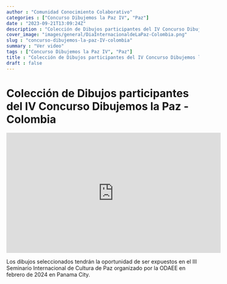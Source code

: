 ```yaml
---
author : "Comunidad Conocimiento Colaborativo"
categories : ["Concurso Dibujemos la Paz IV", "Paz"]
date : "2023-09-21T13:09:24Z"
description : "Colección de Dibujos participantes del IV Concurso Dibujemos la Paz"
cover_image: "images/general/DiaInternacionaldeLaPaz-Colombia.png"
slug : "concurso-dibujemos-la-paz-IV-colombia"
summary : "Ver video"
tags : ["Concurso Dibujemos la Paz IV", "Paz"]
title : "Colección de Dibujos participantes del IV Concurso Dibujemos la Paz - Colombia"
draft : false
---
```


# Colección de Dibujos participantes del IV Concurso Dibujemos la Paz - Colombia

<div>
<iframe width="560" height="315" src="https://www.youtube.com/embed/JKngElmzB88?si=igapwyNUV4LQWnUp" title="YouTube video player" frameborder="0" allow="accelerometer; autoplay; clipboard-write; encrypted-media; gyroscope; picture-in-picture; web-share" allowfullscreen></iframe>
</div>

Los dibujos seleccionados tendrán la oportunidad de ser expuestos en el III Seminario Internacional de Cultura de Paz organizado por la ODAEE en febrero de 2024 en Panama City.
